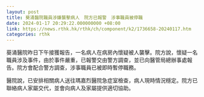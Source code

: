 ```yaml
---
layout: post
title: 葵涌醫院職員涉嫌襲擊病人　院方已報警　涉事職員被停職
date: 2024-01-17 20:29:22.000000000 +08:00
link: https://news.rthk.hk/rthk/ch/component/k2/1736658-20240117.htm
categories: rthk
---
```


葵涌醫院昨日下午接獲報告，一名病人在病房內懷疑被人襲擊。院方說，懷疑一名職員涉及事件，由於事件嚴重，已報警交由警方調查，並已向醫管局總辦事處報告。院方會配合警方調查，涉事職員已被即時暫停職務。

醫院說，已安排相關病人送往瑪嘉烈醫院急症室檢查，病人現時情況穩定。院方已聯絡病人家屬交代，並會向病人及家屬提供適切協助。
